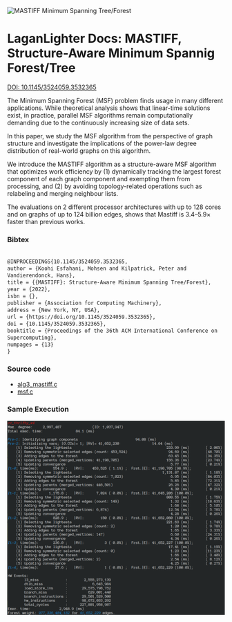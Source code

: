 ![MASTIFF Minimum Spanning Tree/Forest](https://hpgp.net/LaganLighter/headers/mastiff-header.jpg) 


#  LaganLighter Docs: MASTIFF, Structure-Aware Minimum Spannig Forest/Tree

[DOI: 10.1145/3524059.3532365](https://doi.org/10.1145/3524059.3532365)

The Minimum Spanning Forest (MSF) problem finds usage in many different applications. While theoretical analysis shows that linear-time solutions exist, in practice, parallel MSF algorithms remain computationally demanding due to the continuously increasing size of data sets.

In this paper, we study the MSF algorithm from the perspective of graph structure and investigate the implications of the power-law degree distribution of real-world graphs
on this algorithm.

We introduce the MASTIFF algorithm as a structure-aware MSF algorithm that optimizes work efficiency by (1) dynamically tracking the largest forest component of each graph component and exempting them from processing, and (2) by avoiding topology-related operations such as relabeling and merging neighbour lists.

The evaluations on 2 different processor architectures with up to 128 cores and on graphs of up to 124 billion edges, shows that Mastiff is 3.4–5.9× faster than previous works.

### Bibtex
```

@INPROCEEDINGS{10.1145/3524059.3532365,
author = {Koohi Esfahani, Mohsen and Kilpatrick, Peter and Vandierendonck, Hans},
title = {{MASTIFF}: Structure-Aware Minimum Spanning Tree/Forest},
year = {2022},
isbn = {},
publisher = {Association for Computing Machinery},
address = {New York, NY, USA},
url = {https://doi.org/10.1145/3524059.3532365},
doi = {10.1145/3524059.3532365},
booktitle = {Proceedings of the 36th ACM International Conference on Supercomputing},
numpages = {13}
}

```

### Source code
- [alg3_mastiff.c](../alg3_mastiff.c)
- [msf.c](../msf.c)


### Sample Execution

![](images/alg3-mastiff.png)
